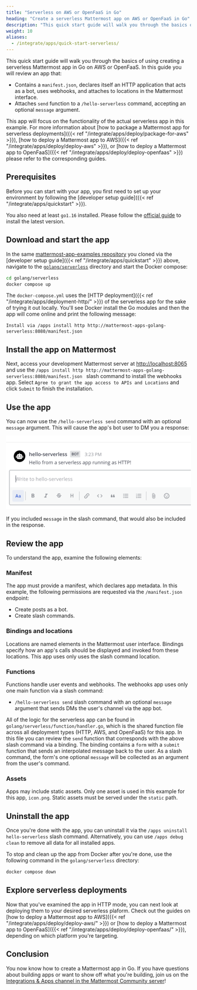 ```yaml
---
title: "Serverless on AWS or OpenFaaS in Go"
heading: "Create a serverless Mattermost app on AWS or OpenFaaS in Go"
description: "This quick start guide will walk you through the basics of using creating a serverless Mattermost app in Go on AWS or OpenFaaS."
weight: 10
aliases:
  - /integrate/apps/quick-start-serverless/
---
```


This quick start guide will walk you through the basics of using creating a serverless Mattermost app in Go on AWS or OpenFaaS. In this guide you will review an app that:

- Contains a `manifest.json`, declares itself an HTTP application that acts as a bot, uses webhooks, and attaches to locations in the Mattermost interface.
- Attaches `send` function to a `/hello-serverless` command, accepting an optional `message` argument.

This app will focus on the functionality of the actual serverless app in this example. For more information about [how to package a Mattermost app for serverless deployments]({{< ref "/integrate/apps/deploy/package-for-aws" >}}), [how to deploy a Mattermost app to AWS]({{< ref "/integrate/apps/deploy/deploy-aws" >}}), or [how to deploy a Mattermost app to OpenFaaS]({{< ref "/integrate/apps/deploy/deploy-openfaas" >}}) please refer to the corresponding guides.

## Prerequisites

Before you can start with your app, you first need to set up your environment by following the [developer setup guide]({{< ref "/integrate/apps/quickstart" >}}).

You also need at least `go1.16` installed. Please follow the [official guide](https://golang.org/doc/install) to install the latest version.

## Download and start the app

In the same [mattermost-app-examples repository](https://github.com/mattermost/mattermost-app-examples) you cloned via the [developer setup guide]({{< ref "/integrate/apps/quickstart" >}}) above, navigate to the [`golang/serverless`](https://github.com/mattermost/mattermost-app-examples/tree/master/golang/serverless) directory and start the Docker compose:

```sh
cd golang/serverless
docker compose up
```

The `docker-compose.yml` uses the [HTTP deployment]({{< ref "/integrate/apps/deployment-http/" >}}) of the serverless app for the sake of trying it out locally. You'll see Docker install the Go modules and then the app will come online and print the following message:

```
Install via /apps install http http://mattermost-apps-golang-serverless:8080/manifest.json 
```

## Install the app on Mattermost

Next, access your development Mattermost server at [http://localhost:8065](http://localhost:8065) and use the `/apps install http http://mattermost-apps-golang-serverless:8080/manifest.json ` slash command to install the webhooks app. Select `Agree to grant the app access to APIs and Locations` and click `Submit` to finish the installation.

## Use the app

You can now use the `/hello-serverless send` command with an optional `message` argument. This will cause the app's bot user to DM you a response:

![image](response.png)

If you included `message` in the slash command, that would also be included in the response.

## Review the app

To understand the app, examine the following elements:

### Manifest

The app must provide a manifest, which declares app metadata. In this example, the following permissions are requested via the `/manifest.json` endpoint:

- Create posts as a bot.
- Create slash commands.

### Bindings and locations

Locations are named elements in the Mattermost user interface. Bindings specify how an app's calls should be displayed and invoked from these locations. This app uses only uses the slash command location.

### Functions

Functions handle user events and webhooks. The webhooks app uses only one main function via a slash command:

- `/hello-serverless send` slash command with an optional `message` argument that sends DMs the user's channel via the app bot.

All of the logic for the serverless app can be found in `golang/serverless/function/handler.go`, which is the shared function file across all deployment types (HTTP, AWS, and OpenFaaS) for this app. In this file you can review the `send` function that corresponds with the above slash command via a binding. The binding contains a `form` with a `submit` function that sends an interpolated message back to the user. As a slash command, the form's one optional `message` will be collected as an argument from the user's command.

### Assets

Apps may include static assets. Only one asset is used in this example for this app, `icon.png`. Static assets must be served under the `static` path.

## Uninstall the app

Once you're done with the app, you can uninstall it via the `/apps uninstall hello-serverless` slash command. Alternatively, you can use `/apps debug clean` to remove all data for all installed apps.

To stop and clean up the app from Docker after you're done, use the following command in the `golang/serverless` directory:

```sh
docker compose down
```

## Explore serverless deployments

Now that you've examined the app in HTTP mode, you can next look at deploying them to your desired serverless plaform. Check out the guides on [how to deploy a Mattermost app to AWS]({{< ref "/integrate/apps/deploy/deploy-aws/" >}}) or [how to deploy a Mattermost app to OpenFaaS]({{< ref "/integrate/apps/deploy/deploy-openfaas/" >}}), depending on which platform you're targeting.

## Conclusion

You now know how to create a Mattermost app in Go. If you have questions about building apps or want to show off what you're building, join us on the [Integrations & Apps channel in the Mattermost Community server](https://community.mattermost.com/core/channels/integrations)!